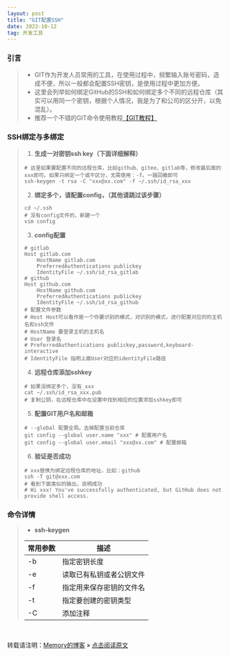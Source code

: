 ```yaml
---
layout: post
title: "GIT配置SSH"
date: 2022-10-12
tag: 开发工具
---
```

### 引言

> * GIT作为开发人员常用的工具，在使用过程中，频繁输入账号密码，造成不便，所以一般都会配置SSH密钥，是使用过程中更加方便。 
> * 这里会列举如何绑定GitHub的SSH和如何绑定多个不同的远程仓库（其实可以用同一个密钥，根据个人情况，我是为了和公司的区分开，以免混乱）。
> * 推荐一个不错的GIT命令使用教程[【GIT教程】](https://github.com/geeeeeeeeek/git-recipes)

### SSH绑定与多绑定

> 1. **生成一对密钥ssh key（下面详细解释）**
>```shell
> # 这里如果要配置不同的远程仓库，比如github、gitee、gitlab等，修改最后面的xxx即可。如果只绑定一个或不区分，无需使用：-f。一路回撤即可
> ssh-keygen -t rsa -C "xxx@xx.com" -f ~/.ssh/id_rsa_xxx
>```
> 2. **绑定多个，请配置config，（其他请跳过该步骤）**  
>```shell
> cd ~/.ssh
> # 没有config文件的，新建一个
> vim config 
>```
> 3. **config配置**
>```
> # gitlab
> Host gitlab.com
>     HostName gitlab.com
>     PreferredAuthentications publickey
>     IdentityFile ~/.ssh/id_rsa_gitlab
> # github
> Host github.com
>     HostName github.com
>     PreferredAuthentications publickey
>     IdentityFile ~/.ssh/id_rsa_github
> # 配置文件参数
> # Host Host可以看作是一个你要识别的模式，对识别的模式，进行配置对应的的主机名和ssh文件
> # HostName 要登录主机的主机名
> # User 登录名
> # PreferredAuthentications publickey,password,keyboard-interactive
> # IdentityFile 指明上面User对应的identityFile路径
>```
> 4. **远程仓库添加sshkey**
>```shell
> # 如果没绑定多个，没有_xxx
> cat ~/.ssh/id_rsa_xxx.pub
> # 复制公钥，在远程仓库中在设置中找到相应的位置添加sshkey即可
>```  
> 5. **配置GIT用户名和邮箱**
>```shell
> # --global 配置全局。去掉配置当前仓库
> git config --global user.name "xxx" # 配置用户名
> git config --global user.email "xxx@xx.com" # 配置邮箱
>```
> 6. **验证是否成功**
>```shell
> # xxx替换为绑定远程仓库的地址，比如：github
> ssh -T git@xxx.com
> # 看到下面类似的输出，说明成功
> # Hi xxx! You've successfully authenticated, but GitHub does not provide shell access.
>```

### 命令详情
> * **ssh-keygen**
>
> | 常用参数 | 描述                 |
> | ------ | -------------------- |
> | -b     | 指定密钥长度           |
> | -e     | 读取已有私钥或者公钥文件 |
> | -f     | 指定用来保存密钥的文件名 |
> | -t     | 指定要创建的密钥类型    |
> | -C     | 添加注释              |




<br>

转载请注明：[Memory的博客](https://www.shendonghai.com) » [点击阅读原文](https://www.shendonghai.com/2022/10/GIT%E9%85%8D%E7%BD%AESSH/) 